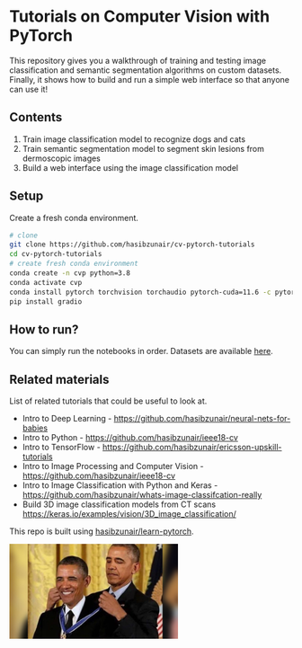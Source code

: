 # Tutorials on Computer Vision with PyTorch

This repository gives you a walkthrough of training and testing image classification and semantic segmentation algorithms on custom datasets. Finally, it shows how 
to build and run a simple web interface so that anyone can use it!

## Contents

1. Train image classification model to recognize dogs and cats
2. Train semantic segmentation model to segment skin lesions from dermoscopic images
3. Build a web interface using the image classification model

## Setup

Create a fresh conda environment.

```bash
# clone
git clone https://github.com/hasibzunair/cv-pytorch-tutorials
cd cv-pytorch-tutorials
# create fresh conda environment
conda create -n cvp python=3.8
conda activate cvp
conda install pytorch torchvision torchaudio pytorch-cuda=11.6 -c pytorch -c nvidia
pip install gradio
```

## How to run?

You can simply run the notebooks in order. Datasets are available [here](https://github.com/hasibzunair/cv-pytorch-tutorials/releases/tag/v1).

## Related materials

List of related tutorials that could be useful to look at.

* Intro to Deep Learning - https://github.com/hasibzunair/neural-nets-for-babies
* Intro to Python - https://github.com/hasibzunair/ieee18-cv
* Intro to TensorFlow - https://github.com/hasibzunair/ericsson-upskill-tutorials
* Intro to Image Processing and Computer Vision - https://github.com/hasibzunair/ieee18-cv
* Intro to Image Classification with Python and Keras - https://github.com/hasibzunair/whats-image-classifcation-really
* Build 3D image classification models from CT scans https://keras.io/examples/vision/3D_image_classification/

This repo is built using [hasibzunair/learn-pytorch](https://github.com/hasibzunair/learn-pytorch).

<img src="./media/meme.jpeg" width="300">